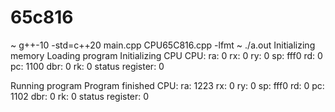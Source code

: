 # 65c816
~ g++-10 -std=c++20 main.cpp CPU65C816.cpp -lfmt
~ ./a.out
Initializing memory
Loading program
Initializing CPU
CPU:
ra: 0
rx: 0
ry: 0
sp: fff0
rd: 0
pc: 1100
dbr: 0
rk: 0
status register: 0


Running program
Program finished
CPU:
ra: 1223
rx: 0
ry: 0
sp: fff0
rd: 0
pc: 1102
dbr: 0
rk: 0
status register: 0
